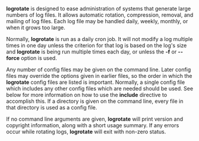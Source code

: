 **logrotate** is designed to ease administration of systems that generate large numbers of log files. It allows automatic rotation, compression, removal, and mailing of log files. Each log file may be handled daily, weekly, monthly, or when it grows too large.

Normally, **logrotate** is run as a daily cron job. It will not modify a log multiple times in one day unless the criterion for that log is based on the log's size and **logrotate** is being run multiple times each day, or unless the **-f** or **--force** option is used.



Any number of config files may be given on the command line. Later config files may override the options given in earlier files, so the order in which the **logrotate** config files are listed is important. Normally, a single config file which includes any other config files which are needed should be used. See below for more information on how to use the **include** directive to accomplish this. If a directory is given on the command line, every file in that directory is used as a config file.



If no command line arguments are given, **logrotate** will print version and copyright information, along with a short usage summary. If any errors occur while rotating logs, **logrotate** will exit with non-zero status.

